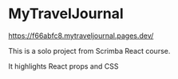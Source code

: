 # MyTravelJournal



https://f66abfc8.mytraveljournal.pages.dev/

This is a solo project from Scrimba React course.

It highlights React props and CSS
